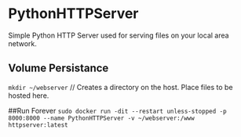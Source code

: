 # PythonHTTPServer
Simple Python HTTP Server used for serving files on your local area network.

## Volume Persistance
`mkdir ~/webserver` // Creates a directory on the host. Place files to be hosted here.

##Run Forever
`sudo docker run -dit --restart unless-stopped -p 8000:8000 --name PythonHTTPServer -v ~/webserver:/www httpserver:latest`
